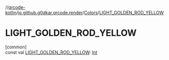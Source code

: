 //[qrcode-kotlin](../../../index.md)/[io.github.g0dkar.qrcode.render](../index.md)/[Colors](index.md)/[LIGHT_GOLDEN_ROD_YELLOW](-l-i-g-h-t_-g-o-l-d-e-n_-r-o-d_-y-e-l-l-o-w.md)

# LIGHT_GOLDEN_ROD_YELLOW

[common]\
const val [LIGHT_GOLDEN_ROD_YELLOW](-l-i-g-h-t_-g-o-l-d-e-n_-r-o-d_-y-e-l-l-o-w.md): [Int](https://kotlinlang.org/api/latest/jvm/stdlib/kotlin/-int/index.html)
